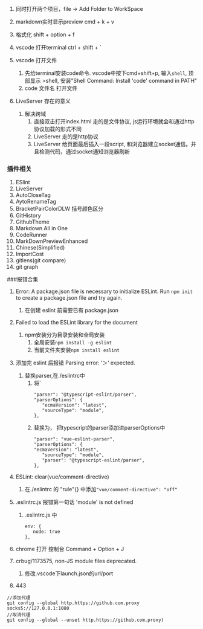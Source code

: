 1. 同时打开两个项目，file -> Add Folder to WorkSpace
2. markdown实时显示preview cmd + k + v
3. 格式化 shift + option + f
4. vscode 打开terminal ctrl + shift + `
5. vscode 打开文件
   1. 先给terminal安装code命令. vscode中按下cmd+shift+p, 输入`shell`, 顶部显示 >shell, 安装"Shell Command: Install 'code' command in PATH"
   2. code 文件名  打开文件

1. LiveServer 存在的意义
   1. 解决跨域
      1. 直接双击打开index.html 走的是文件协议, js运行环境就会和通过http协议加载的形式不同
      2. LiveServer 走的是http协议
      3. LiveServer 给页面最后插入一段script, 和浏览器建立socket通信。并且检测代码，通过socket通知浏览器刷新

   


### 插件相关
1. ESlint
2. LiveServer
3. AutoCloseTag
4. AytoRenameTag
5. BracketPairColorDLW 括号颜色区分
6. GitHistory
7. GithubTheme
8. Markdown All in One
9. CodeRunner
10. MarkDownPreviewEnhanced
11. Chinese(Simplified)
12. ImportCost
13. gitlens(git compare)
14. git graph

###报错合集
1. Error: A package.json file is necessary to initialize ESLint. Run `npm init` to create a package.json file and try again.
   1. 在创建 eslint 前需要已有 package.json
1. Failed to load the ESLint library for the document
   1. npm安装分为目录安装和全局安装
      1. 全局安装`npm install -g eslint`
      2. 当前文件夹安装`npm install eslint`

1. 添加完 eslint 后报错 Parsing error: ‘＞‘ expected.
   1. 替换parser,在./eslintrc中
      1. 将`
         ```
         "parser": "@typescript-eslint/parser",
         "parserOptions": {
            "ecmaVersion": "latest",
            "sourceType": "module",
         },
         ```
      2. 替换为， 把typescript的parser添加进parserOptions中
         ```
         "parser": "vue-eslint-parser",
         "parserOptions": {
         "ecmaVersion": "latest",
            "sourceType": "module",
            "parser": "@typescript-eslint/parser",
         },
         ```
   
2. ESLint: clear(vue/comment-directive)
   1. 在./eslintrc 的 "rule"{} 中添加`"vue/comment-directive": "off"`

1. .eslintrc.js 报错第一句话 'module' is not defined
   1. .eslintrc.js 中 
      ```
      env: {
         node: true
      },
      ```

1. chrome  打开 控制台 Command + Option + J

1. crbug/1173575, non-JS module files deprecated.
   1. 修改.vscode下launch.json的url/port

1. 443 
```
//添加代理
git config --global http.https://github.com.proxy socks5://127.0.0.1:1080
//取消代理
git config --global --unset http.https://github.com.proxy)
```